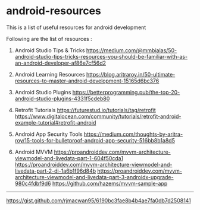 # android-resources
This is a list of useful resources for android development


Following are the list of resources :

1. Android Studio Tips & Tricks
https://medium.com/@mmbialas/50-android-studio-tips-tricks-resources-you-should-be-familiar-with-as-an-android-developer-af86e7cf56d2

2. Android Learning Resources
https://blog.aritraroy.in/50-ultimate-resources-to-master-android-development-15165d6bc376

3. Android Studio Plugins
https://betterprogramming.pub/the-top-20-android-studio-plugins-4331f5cdeb80

4. Retrofit Tutorials
https://futurestud.io/tutorials/tag/retrofit
https://www.digitalocean.com/community/tutorials/retrofit-android-example-tutorial#retrofit-android

5. Android App Security Tools
https://medium.com/thoughts-by-aritra-roy/15-tools-for-bulletproof-android-app-security-516bb8b1a8d5

6. Android MVVM
https://proandroiddev.com/mvvm-architecture-viewmodel-and-livedata-part-1-604f50cda1
https://proandroiddev.com/mvvm-architecture-viewmodel-and-livedata-part-2-di-1a6b1f96d84b
https://proandroiddev.com/mvvm-architecture-viewmodel-and-livedata-part-3-androidx-upgrade-980c4fdbf9d6
https://github.com/hazems/mvvm-sample-app



-------------------------------------------------------------------
https://gist.github.com/rjmacwan95/6190bc3fae8b4b4ae7fa0db7d2508141
